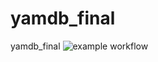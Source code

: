 # yamdb_final
yamdb_final
![example workflow](https://github.com/aler01/yamdb_final/actions/workflows/yamdb_workflow.yml/badge.svg)